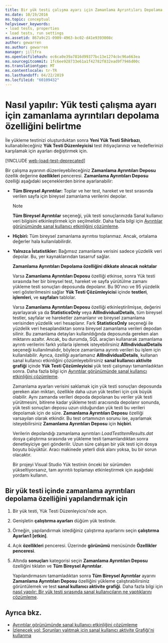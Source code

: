 ```yaml
---
title: Bir yük testi çalışma ayarı için Zamanlama Ayrıntıları Depolama özelliği
ms.date: 10/19/2016
ms.topic: conceptual
helpviewer_keywords:
- load tests, properties
- load tests, run settings
ms.assetid: 867a9c21-0909-4963-bc02-d41e9393008c
author: gewarren
ms.author: gewarren
manager: jillfra
ms.openlocfilehash: ec6ca0e39a7816d99377bc13e1274cbc96a663ea
ms.sourcegitcommit: 1fc6ee928733e61a1f42782f832ead9f7946d00c
ms.translationtype: MT
ms.contentlocale: tr-TR
ms.lasthandoff: 04/22/2019
ms.locfileid: "60109432"
---
```

# <a name="how-to-specify-the-timing-details-storage-property-for-a-load-test-run-setting"></a>Nasıl yapılır: Yük testi çalışma ayarı için zamanlama ayrıntıları depolama özelliğini belirtme

İle yükleme testinizi oluşturduktan sonra **Yeni Yük Testi Sihirbazı**, kullanabileceğiniz **Yük Testi Düzenleyicisi** test ihtiyaçlarınızı ve hedeflerinizi karşılamak için ayarları değiştirmek için.

[!INCLUDE [web-load-test-deprecated](includes/web-load-test-deprecated.md)]

Bir çalışma ayarının düzenleyebileceğiniz **Zamanlama Ayrıntıları Deposu** özellik değerine **özellikleri** penceresi. **Zamanlama Ayrıntıları Deposu** özelliği aşağıdaki seçeneklerden birine ayarlanabilir:

- **Tüm Bireysel Ayrıntılar:** Toplar ve her test, hareket ve test sırasında verilen sayfa için bireysel zamanlama verilerini depolar.

  > [!NOTE]
  > **Tüm Bireysel Ayrıntılar** seçeneği, yük testi sonuçlarınızda Sanal kullanıcı veri bilgisini etkinleştirmek için seçilmelidir. Daha fazla bilgi için [Ayrıntılar görünümünde sanal kullanıcı etkinliğini çözümleme](../test/analyze-load-test-virtual-user-activity-in-the-details-view.md).

- **Hiçbiri:** Tüm bireysel zamanlama ayrıntısı toplanmaz. Ancak, ortalama değerler hala kullanılabilirdir.

- **Yalnızca İstatistikler:** Bağımsız zamanlama verisini sadece yüzdelik veri depolar. Bu, yer kaynaklarından tasarruf sağlar.

  **Zamanlama Ayrıntıları Depolama özelliğini dikkate alınacak noktalar**

  Varsa **Zamanlama Ayrıntıları Deposu** özelliği etkinse, sonra Yük testi sırasında her bir bireysel test, hareket ve sayfa yürütülme zamanı yükleme testi sonuçları deposunda depolanır. Bu 90'ıncı ve 95 yüzdelik veri gösterilmesini sağlar **Yük Testi Çözümleyicisi** içinde **testleri**, **işlemleri**, ve **sayfaları** tablolar.

  Varsa **Zamanlama Ayrıntıları Deposu** özelliği etkinleştirilmişse, değerini ayarlayarak ya da **StatisticsOnly** veya **AllIndividualDetails**, tüm bireysel testler, sayfalar ve hareketler zamanlanır ve bireysel zamanlama verisinden yüzdelik veri hesaplanır. Fark **StatisticsOnly** seçeneği ile yüzdelik veri hesaplandıktan sonra bireysel zamanlama verileri depodan silinir. Bu zamanlama detayları kullanıldığında deposunda gereken alan miktarını azaltır. Ancak, bu durumda, SQL araçları kullanarak zamanlama ayrıntı verilerini farklı yollarla işlemek isteyebilirsiniz **AllIndividualDetails** seçeneği kullanılmalıdır, böylece zamanlama ayrıntı verileri bu işlem için kullanılabilir. Ayrıca, özelliği ayarlamanız **AllIndividualDetails**, kullanan sanal kullanıcı etkinliğini çözümleyebilirsiniz **sanal kullanıcı aktivite grafiği** içinde **Yük Testi Çözümleyicisi** yük testi çalışmayı tamamladıktan sonra. Daha fazla bilgi için [Ayrıntılar görünümünde sanal kullanıcı etkinliğini çözümleme](../test/analyze-load-test-virtual-user-activity-in-the-details-view.md).

  Zamanlama ayarları verisini saklamak için yük testi sonuçları deposunda gereken alan miktarı, özellikle daha uzun yük testleri için çok büyük olabilir. Aynı zamanda verileri depoda depolanan bu veriler yük testi yürütmesini, bitirene kadar yükleme testi aracısında depolanır sonunda, yük testi sonuçları deposu uzun olduğundan yük testi bu verileri depolamak için de süre. **Zamanlama Ayrıntıları Deposu** özelliği varsayılan olarak etkindir. Bu test ortamınızın sorunu ise, ayarlamak isteyebilirsiniz **Zamanlama Ayrıntıları Deposu** için **hiçbiri**.

  Verilerin depolandığı zamanlama ayrıntıları *LoadTestItemResults.dat* dosya çalıştırma sırasında ve yükleme testi tamamlandıktan sonra denetleyiciye geri gönderilir. Uzun süre çalışan bir yük testi için dosya boyutu büyüktür. Aracı makinede yeterli disk alanı yoksa, bu bir sorun olacaktır.

  Bir projeyi Visual Studio Yük testinin önceki bir sürümden yükseltiyorsanız, tam ayrıntılı toplamayı etkinleştirmek için aşağıdaki yordamı kullanın.

## <a name="to-configure-the-timing-details-storage-property-in-a-load-test"></a>Bir yük testi içinde zamanlama ayrıntıları depolama özelliğini yapılandırmak için

1. Bir yük testi, Yük Testi Düzenleyicisi'nde açın.

2. Genişletin **çalıştırma ayarları** düğüm yük testinde.

3. Örneğin, yapılandırmak istediğiniz çalıştırma ayarlarını seçin **çalıştırma Ayarları1 [etkin]**.

4. Açık **özellikleri** penceresi. Üzerinde **görünümü** menüsünde **Özellikler penceresi**.

5. Altında **sonuçları** kategorisi seçin **Zamanlama Ayrıntıları Deposu** özelliğini tıklatın ve **Tüm Bireysel Ayrıntılar**.

     Yapılandırmasını tamamladıktan sonra **Tüm Bireysel Ayrıntılar** ayarını **Zamanlama Ayrıntıları Deposu** özelliğini yükleme çalıştırabilirsiniz görüntülemek ve test **sanal kullanıcı aktivite grafiği**. Daha fazla bilgi için [nasıl yapılır: Bir yük testi sırasında sanal kullanıcıların ne yaptıklarını çözümleme](../test/how-to-analyze-virtual-user-activity-during-a-load-test.md).

## <a name="see-also"></a>Ayrıca bkz.

- [Ayrıntılar görünümünde sanal kullanıcı etkinliğini çözümleme](../test/analyze-load-test-virtual-user-activity-in-the-details-view.md)
- [İzlenecek yol: Sorunları yalıtmak için sanal kullanıcı aktivite Grafiği'ni kullanma](../test/walkthrough-use-the-virtual-user-activity-chart-to-isolate-issues.md)
